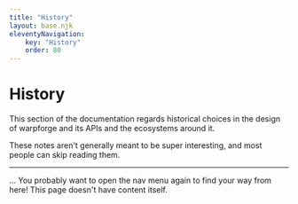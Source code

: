 ```yaml
---
title: "History"
layout: base.njk
eleventyNavigation:
    key: "History"
    order: 80
---
```


History
=======

This section of the documentation regards historical choices in the design of warpforge and its APIs and the ecosystems around it.

These notes aren't generally meant to be super interesting, and most people can skip reading them.

---

... You probably want to open the nav menu again to find your way from here!
This page doesn't have content itself.
